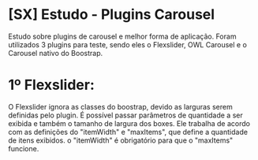 # [SX] Estudo - Plugins Carousel
Estudo sobre plugins de carousel e melhor forma de aplicação.
Foram utilizados 3 plugins para teste, sendo eles o Flexslider, OWL Carousel e o Carousel nativo do Boostrap.

# 1º Flexslider:
O Flexslider ignora as classes do boostrap, devido as larguras serem definidas pelo plugin. É possível passar parâmetros de quantidade a ser exibida e também o tamanho de largura dos boxes. Ele trabalha de acordo com as definições do "itemWidth" e "maxItems", que define a quantidade de itens exibidos. o "itemWidth" é obrigatório para que o "maxItems" funcione.